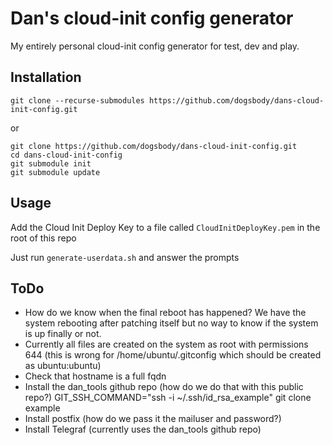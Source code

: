 # Dan's cloud-init config generator

My entirely personal cloud-init config generator for test, dev and play.

## Installation

    git clone --recurse-submodules https://github.com/dogsbody/dans-cloud-init-config.git

or 

    git clone https://github.com/dogsbody/dans-cloud-init-config.git
    cd dans-cloud-init-config
    git submodule init
    git submodule update


## Usage

Add the Cloud Init Deploy Key to a file called `CloudInitDeployKey.pem` in the root of this repo

Just run `generate-userdata.sh` and answer the prompts


## ToDo
* How do we know when the final reboot has happened? We have the system rebooting after patching itself but no way to know if the system is up finally or not.
* Currently all files are created on the system as root with permissions 644 (this is wrong for /home/ubuntu/.gitconfig which should be created as ubuntu:ubuntu)
* Check that hostname is a full fqdn
* Install the dan_tools github repo (how do we do that with this public repo?) GIT_SSH_COMMAND="ssh -i ~/.ssh/id_rsa_example" git clone example
* Install postfix (how do we pass it the mailuser and password?)
* Install Telegraf (currently uses the dan_tools github repo)
